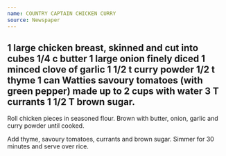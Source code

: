 ```yaml
---
name: COUNTRY CAPTAIN CHICKEN CURRY
source: Newspaper
---
```

1 large chicken breast, skinned and cut into cubes
1/4 c butter
1 large onion finely diced
1 minced clove of garlic 
1 1/2 t curry powder
1/2 t thyme 
1 can Watties savoury tomatoes (with green pepper) made up to 2 cups with water
3 T currants 
1 1/2 T brown sugar.
---
Roll chicken pieces in seasoned flour.  Brown with butter, onion, garlic and curry powder until cooked.

Add thyme, savoury tomatoes, currants and brown sugar. Simmer for 30 minutes and serve over rice.

